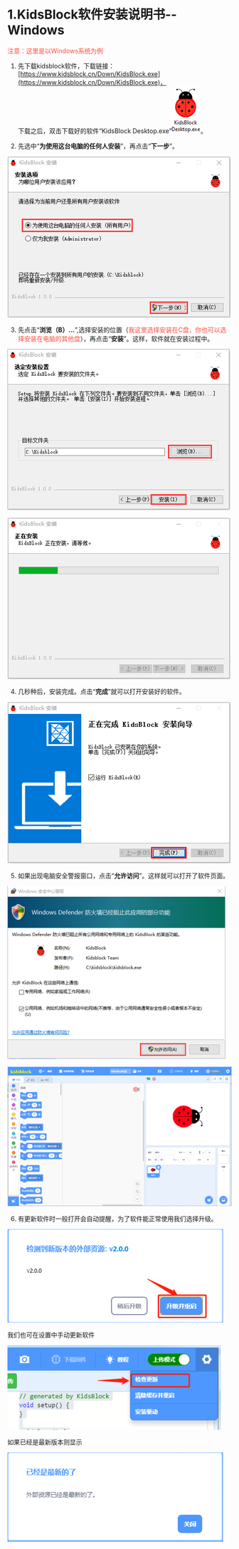 # 1.KidsBlock软件安装说明书--Windows
<span style="color: rgb(255, 76, 65);">注意：这里是以Windows系统为例</span>

1. 先下载kidsblock软件，下载链接：[https://www.kidsblock.cn/Down/KidsBlock.exe](https://www.kidsblock.cn/Down/KidsBlock.exe)，  
下载之后，双击下载好的软件“KidsBlock Desktop.exe”![Img](./media/KidsBlock软件标图.png)。 

2. 先选中“**为使用这台电脑的任何人安装**”，再点击“**下一步**”。

![Img](./media/Windows1.png)

3. 先点击“**浏览（B）...**”,选择安装的位置（<span style="color: rgb(255, 76, 65);">我这里选择安装在C盘，你也可以选择安装在电脑的其他盘</span>），再点击“**安装**”。这样，软件就在安装过程中。

![Img](./media/Windows2.png)

![Img](./media/Windows3.png)

4. 几秒种后，安装完成。点击“**完成**”就可以打开安装好的软件。

![Img](./media/Windows4.png)

5. 如果出现电脑安全警报窗口，点击“**允许访问**”。这样就可以打开了软件页面。

![Img](./media/Windows5.png)

![Img](./media/Windows6.png)

6. 有更新软件时一般打开会自动提醒，为了软件能正常使用我们选择升级。

![Img](./media/Windows7.png)

我们也可在设置中手动更新软件

![Img](./media/Windows8.png)

如果已经是最新版本则显示

![Img](./media/Windows9.png)

















